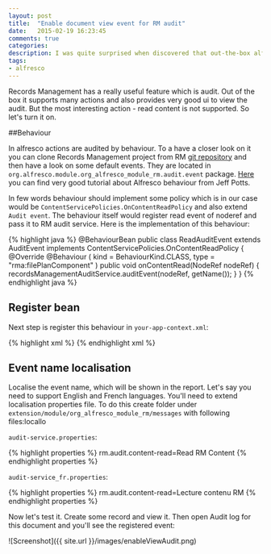 ```yaml
---
layout: post
title:  "Enable document view event for RM audit"
date:   2015-02-19 16:23:45
comments: true
categories:
description: I was quite surprised when discovered that out-the-box alfresco RM doesn't audit document view action. After suffering for a while I've finally managed to turn it on!
tags: 
- alfresco
---
```


Records Management has a really useful feature which is audit. Out of the box it supports many actions and also provides very good ui to view the audit. But the most interesting action - read content is not supported. So let's turn it on.

##Behaviour

In alfresco actions are audited by behaviour. To a have a closer look on it you can clone Records Management project from RM [git repository](https://github.com/Alfresco/records-management.git) and then have a look on some default events. They are located in `org.alfresco.module.org_alfresco_module_rm.audit.event` package. [Here](http://ecmarchitect.com/alfresco-developer-series-tutorials/behaviors/tutorial/tutorial.html) you can find very good tutorial about Alfresco behaviour from Jeff Potts.

In few words behaviour should implement some policy which is in our case would be `ContentServicePolicies.OnContentReadPolicy` and also extend `Audit event`. The behaviour itself would register read event of noderef and pass it to RM audit service. Here is the implementation of this behaviour:

{% highlight java %}
@BehaviourBean
public class ReadAuditEvent extends AuditEvent implements ContentServicePolicies.OnContentReadPolicy {
  @Override
  @Behaviour
    (
      kind = BehaviourKind.CLASS,
      type = "rma:filePlanComponent"
    )
  public void onContentRead(NodeRef nodeRef) {
    recordsManagementAuditService.auditEvent(nodeRef, getName());
  }
}
{% endhighlight java %}

## Register bean

Next step is register this behaviour in `your-app-context.xml`:

{% highlight xml %}
<bean id="audit-event.content-read" parent="audit-event" class="cern.efiles.behavior.ReadAuditEvent">
  <property name="name" value="Read RM Object"/>
  <property name="label" value="rm.audit.content-read"/>
</bean>
{% endhighlight xml %}

## Event name localisation

Localise the event name, which will be shown in the report. Let's say you need to support English and French languages. You'll need to extend localisation properties file. To do this create folder under `extension/module/org_alfresco_module_rm/messages` with following files:locallo

`audit-service.properties`:

{% highlight properties %}
rm.audit.content-read=Read RM Content
{% endhighlight properties %}

`audit-service_fr.properties`:

{% highlight properties %}
rm.audit.content-read=Lecture contenu RM
{% endhighlight properties %}

Now let's test it. Create some record and view it. Then open Audit log for this document and you'll see the registered event:

![Screenshot]({{ site.url }}/images/enableViewAudit.png)